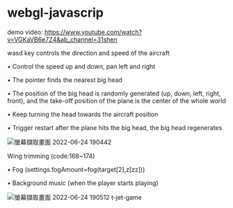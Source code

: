 # webgl-javascrip

demo video: https://www.youtube.com/watch?v=VGKaVB6e7Z4&ab_channel=31shen


wasd key controls the direction and speed of the aircraft

• Control the speed up and down, pan left and right

• The pointer finds the nearest big head

• The position of the big head is randomly generated (up, down, left, right, front), and the take-off position of the plane is the center of the whole world

• Keep turning the head towards the aircraft position

• Trigger restart after the plane hits the big head, the big head regenerates



![螢幕擷取畫面 2022-06-24 190442](https://user-images.githubusercontent.com/79260866/175522490-737a6f60-be94-4903-b84d-4170386dc1f3.jpg)

Wing trimming (code:168~174)

• Fog (settings.fogAmount=fog(target[2],z[zz]))

• Background music (when the player starts playing)


![螢幕擷取畫面 2022-06-24 190512](https://user-images.githubusercontent.com/79260866/175522496-486955bd-7716-4c9d-9aca-0466d98f0a54.jpg)
t-jet-game

